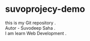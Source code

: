 # suvoprojecy-demo
this is my Git  repository . 
<br>
Autor - Suvodeep Saha .
<br>
I am learn Web Development . 
